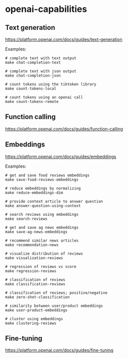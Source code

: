 # openai-capabilities

## Text generation

https://platform.openai.com/docs/guides/text-generation

Examples:

```
# complete text with text output
make chat-completion-text           

# complete text with json output
make chat-completion-json           

# count tokens using the tiktoken library
make count-tokens-local             

# count tokens using an openai call
make count-tokens-remote            
```

## Function calling

https://platform.openai.com/docs/guides/function-calling

## Embeddings

https://platform.openai.com/docs/guides/embeddings

Examples:

```
# get and save food reviews embeddings
make save-food-reviews-embeddings   

# reduce embeddings by normalizing
make reduce-embeddings-dim          

# provide context article to answer question
make answer-question-using-context  

# search reviews using embeddings
make search-reviews                 

# get and save ag news embeddings
make save-ag-news-embeddings        

# recommend similar news articles
make recommendation-news            

# visualize distribution of reviews
make visualization-reviews          

# regression of reviews vs score
make regression-reviews             

# classification of reviews
make classification-reviews         

# classification of reviews; positive/negative
make zero-shot-classification       

# similarity between user/product embeddings
make user-product-embeddings        

# cluster using embeddings
make clustering-reviews             
```

## Fine-tuning

https://platform.openai.com/docs/guides/fine-tuning


